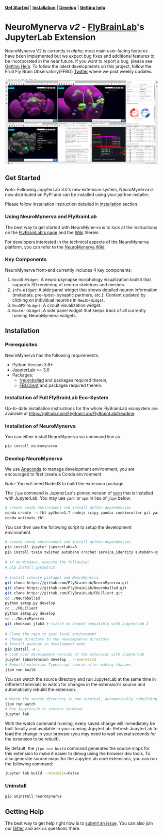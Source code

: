 **[Get Started](#get-started)** |
**[Installation](#installation)** |
**[Develop](#develop-neuromynerva)** |
**[Getting help](#getting-help)**

# NeuroMynerva _v2_ - [FlyBrainLab](http://fbl.fruitflybrain.org/)'s JupyterLab Extension
NeuroMynerva V2 is currently in _alpha_, most main user-facing features have been implemented but we expect bug fixes and additional features to be incorporated in the near future. If you want to report a bug, please see [Getting Help](#getting-help). To follow the latest developments on this project, follow the Fruit Fly Brain Observatory(FFBO) [Twitter](https://twitter.com/flybrainobs) where we post weekly updates.

<center><img src="img/neuromynerva_ui.png" width="1080"/></center>

## Get Started

_Note:_ Following JupyterLab 3.0's new extension system, NeuroMynerva is now distributed
on PyPI and can be installed using your python installer.

Please follow installation instruction detailed in [Installation](#installation) section.

### Using NeuroMynerva and FlyBrainLab
The best way to get started with NeuroMynerva is to look at the instructions on the [FlyBrainLab's page](https://github.com/FlyBrainLab/FlyBrainLab) and the [Wiki](https://github.com/FlyBrainLab/FlyBrainLab/wiki) therein.

For developers interested in the technical aspects of the NeuroMynerva platform, you can refer to the [NeuroMynerva Wiki](https://github.com/FlyBrainLab/NeuroMynerva/wiki).

### Key Components
NeuroMynerva front-end currently includes 4 key components:
1. `Neu3D-Widget`: A neuron/synapse morphology visualization toolkit that supports 3D rendering of neuron skeletons and meshes.
2. `Info-Widget`: A side panel widget that shows detailed neuron information (metadata, pre-/post- synaptic partners, etc.). Content updated by clicking on individual neurons in `Neu3D-Widget`.
3. `NeuGFX-Widget`: A circuit visualization widget.
4. `Master-Widget`: A side panel widget that keeps track of all currently running NeuroMynerva widgets.

## Installation
### Prerequisites
NeuroMynerva has the following requirements:

- Python Version 3.6+
- JupyterLab >= 3.0
- Packages:
    * [Neuroballad](https://github.com/FlyBrainLab/Neuroballad.git) and packages required therein,
    * [FBLClient](https://github.com/FlyBrainLab/FBLClient.git) and packages required therein.

### Installation of Full FlyBrainLab Eco-System
Up-to-date installation instructions for the whole FlyBrainLab ecosystem are available at https://github.com/FlyBrainLab/FlyBrainLab#readme.

### Installation of NeuroMynerva
You can either install NeuroMynerva via command line as
```bash
pip install neuromynerva
```


### Develop NeuroMynerva
We use [Anaconda](https://www.anaconda.com/) to manage development environment, you are encouraged to first create a Conda environment

_Note:_ You will need NodeJS to build the extension package.

The `jlpm` command is JupyterLab's pinned version of
[yarn](https://yarnpkg.com/) that is installed with JupyterLab. You may use
`yarn` or `npm` in lieu of `jlpm` below.

```bash
# create conda environment and install python dependencies
conda create -n fbl python=3.7 nodejs scipy pandas cookiecutter git yarn -c conda-forge -y
conda activate fbl
```

You can then use the following script to setup the development environment.
```bash
# create conda environment and install python dependencies
pip install jupyter jupyterlab>=3
pip install txaio twisted autobahn crochet service_identity autobahn-sync matplotlib h5py seaborn fastcluster networkx msgpack

# if on Windows, execute the following:
# pip install pypiwin32

# install inhouse packages and NeuroMynerva
git clone https://github.com/FlyBrainLab/NeuroMynerva.git
git clone https://github.com/FlyBrainLab/Neuroballad.git
git clone https://github.com/FlyBrainLab/FBLClient.git
cd ./Neuroballad
python setup.py develop
cd ../FBLClient
python setup.py develop
cd ../NeuroMynerva
git checkout jlab3 # switch to branch compatible with JupyterLab 3

# Clone the repo to your local environment
# Change directory to the neuromynerva directory
# Install package in development mode
pip install -e .
# Link your development version of the extension with JupyterLab
jupyter labextension develop . --overwrite
# Rebuild extension Typescript source after making changes
jlpm run build
```

You can watch the source directory and run JupyterLab at the same time in different terminals to watch for changes in the extension's source and automatically rebuild the extension.

```bash
# Watch the source directory in one terminal, automatically rebuilding when needed
jlpm run watch
# Run JupyterLab in another terminal
jupyter lab
```

With the watch command running, every saved change will immediately be built locally and available in your running JupyterLab. Refresh JupyterLab to load the change in your browser (you may need to wait several seconds for the extension to be rebuilt).

By default, the `jlpm run build` command generates the source maps for this extension to make it easier to debug using the browser dev tools. To also generate source maps for the JupyterLab core extensions, you can run the following command:

```bash
jupyter lab build --minimize=False
```

### Uninstall
```bash
pip uninstall neuromynerva
```

## Getting Help
The best way to get help right now is to [submit an issue](https://github.com/FlyBrainLab/NeuroMynerva/issues).
You can also join our [Gitter](https://gitter.im/FlyBrainLab/community) and ask us questions there.
